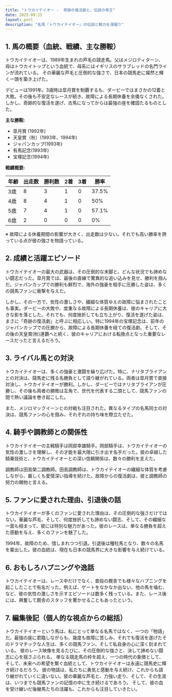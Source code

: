 ```yaml
---
title: "トウカイテイオー -  奇跡の復活劇と、伝説の帝王"
date: 2025-09-25
layout: post
description: "名馬『トウカイテイオー』の伝説と魅力を深堀り"
---
```


## 1. 馬の概要（血統、戦績、主な勝鞍）

トウカイテイオーは、1989年生まれの芦毛の競走馬。父はメジロティターン、母はトウカイトップという血統で、母系にはイギリスのサラブレッドの名門ラインが流れている。  その華麗な芦毛と圧倒的な強さで、日本の競馬史に燦然と輝く一頭を築き上げた。

デビューは1991年。3歳時は皐月賞を制覇するも、ダービーではまさかの12着と大敗。その後も不安定なレースが続き、故障による長期休養を余儀なくされた。しかし、奇跡的な復活を遂げ、古馬になってからは最強の座を確固たるものとした。

**主な勝鞍:**

* 皐月賞 (1992年)
* 天皇賞（秋）(1993年、1994年)
* ジャパンカップ(1993年)
* 有馬記念(1993年)
* 宝塚記念(1994年)


**戦績概要:**

| 年齢 | 出走数 | 勝利数 | 2着 | 3着 | 勝率 |
|---|---|---|---|---|---|
| 3歳 | 8 | 3 | 1 | 0 | 37.5% |
| 4歳 | 8 | 4 | 1 | 0 | 50% |
| 5歳 | 7 | 4 | 1 | 0 | 57.1% |
| 6歳 | 2 | 0 | 0 | 0 | 0% |


※ 故障による休養期間の影響が大きく、出走数は少ない。それでも高い勝率を誇っている点が彼の強さを物語っている。


## 2. 成績と活躍エピソード

トウカイテイオーの最大の武器は、その圧倒的な末脚と、どんな状況でも諦めない闘志だった。皐月賞では、最後の直線で驚異的な追い込みを見せ、勝利を掴んだ。ジャパンカップでの勝利も鮮烈で、海外の強豪を相手に圧勝した姿は、多くの競馬ファンに衝撃を与えた。

しかし、その一方で、気性の激しさや、繊細な体質ゆえの故障に悩まされたことも事実。ダービーの大敗や、度重なる故障による長期休養は、彼のキャリアに大きな影を落とした。それでも、何度挫折しても立ち上がり、復活を遂げた姿は、まさに「奇跡の復活劇」と呼ぶに相応しい。特に1994年の宝塚記念は、前年のジャパンカップでの圧勝から、故障による長期休養を経ての復活劇、そして、その後の天皇賞(秋)連覇へと続く、彼のキャリアにおける転換点となった重要なレースだったと言えるだろう。


## 3. ライバル馬との対決

トウカイテイオーは、多くの強豪と激闘を繰り広げた。特に、ナリタブライアンとの対決は、競馬史に残る名勝負として語り継がれている。両者は皐月賞で直接対決し、トウカイテイオーが勝利。しかし、ダービーではナリタブライアンが圧勝し、その後も両者の勝敗は互角で、世代を代表する二頭として、競馬ファンの間で熱い議論を巻き起こした。

また、メジロマックイーンとの対戦も注目された。異なるタイプの名馬同士の対決は、競馬ファンの心を掴み、それぞれの持ち味を際立たせた。


## 4. 騎手や調教師との関係性

トウカイテイオーの主戦騎手は岡部幸雄騎手。岡部騎手は、トウカイテイオーの気性の激しさを理解し、その才能を最大限に引き出す名手だった。彼の卓越した騎乗技術と、トウカイテイオーとの深い信頼関係は、数々の勝利を支えた。

調教師は田島榮二調教師。田島調教師は、トウカイテイオーの繊細な体質を考慮しながら、厳しくも愛情深い指導を続けた。故障からの復活劇は、彼と調教師の努力の賜物と言える。


## 5. ファンに愛された理由、引退後の話

トウカイテイオーが多くのファンに愛された理由は、その圧倒的な強さだけではない。華麗な芦毛、そして、何度挫折しても諦めない闘志、そして、その繊細な一面も相まって、彼には特別な魅力があった。彼のレースは、単なる勝負を超えた感動を与え、多くのファンを魅了した。

1994年、故障のため、惜しまれつつ引退。引退後は種牡馬となり、数々の名馬を輩出した。彼の血統は、現在も日本の競馬界に大きな影響を与え続けている。


## 6. おもしろハプニングや逸話

トウカイテイオーは、レース中だけでなく、普段の厩舎でも様々なハプニングを起こしたことで有名だった。例えば、ゲートをなかなか出ない、他の馬を噛む、など、彼の気性の激しさを示すエピソードは数多く残っている。また、レース後には、興奮して厩舎のスタッフを驚かせることもあったという。


## 7. 編集後記（個人的な視点からの総括）

トウカイテイオーという馬は、私にとって単なる名馬ではなく、一つの「物語」だ。最強の座に君臨しながらも、幾度も故障に苦しみ、それでも復活を遂げたそのドラマチックな人生は、多くの競馬ファン、そして私自身の心に深く刻まれている。  彼のレース映像を見るたびに、その圧倒的な強さと、決して諦めない闘志に心を揺さぶられる。  単なる競走馬の枠を超え、一つの時代の象徴として、そして、未来への希望を繋ぐ血統として、トウカイテイオーは永遠に競馬史に輝き続けるだろう。  彼の物語は、私たちに勇気と感動を与え続け、これからも語り継がれていくに違いない。彼の華麗な芦毛と、力強い走り、そして、その生涯は、いつまでも競馬ファンの記憶の中に生き続けるであろう。  そして、彼の血を受け継いだ後継馬たちの活躍も、これからも注目していきたい。
